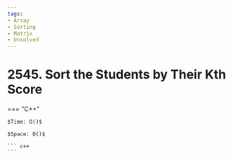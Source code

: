```yaml
---
tags:
- Array
- Sorting
- Matrix
- Unsolved
---
```



# 2545. Sort the Students by Their Kth Score

=== "C++"

    $Time: O()$

    $Space: O()$

    ``` c++
    ```